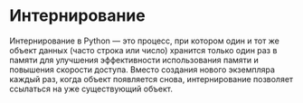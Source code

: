 # Интернирование

Интернирование в Python — это процесс, при котором один и тот же объект данных (часто строка или число) хранится только один раз в памяти для улучшения эффективности использования памяти и повышения скорости доступа. Вместо создания нового экземпляра каждый раз, когда объект появляется снова, интернирование позволяет ссылаться на уже существующий объект.
